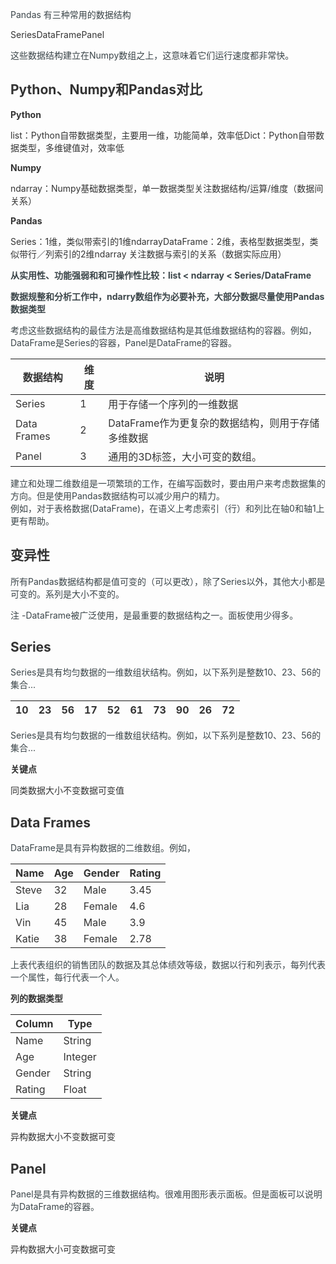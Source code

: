 <font style="color:rgb(59, 69, 73);">Pandas 有三种常用的数据结构</font>

<font style="color:rgb(51, 51, 51);">Series</font><font style="color:rgb(51, 51, 51);">DataFrame</font><font style="color:rgb(51, 51, 51);">Panel</font>

<font style="color:rgb(59, 69, 73);">这些数据结构建立在Numpy数组之上，这意味着它们运行速度都非常快。</font>

## <font style="color:rgb(51, 51, 51);">Python、Numpy和Pandas对比</font>
**<font style="color:rgb(51, 51, 51);">Python</font>**

<font style="color:rgb(51, 51, 51);">list：Python自带数据类型，主要用一维，功能简单，效率低</font><font style="color:rgb(51, 51, 51);">Dict：Python自带数据类型，多维键值对，效率低</font>

**<font style="color:rgb(51, 51, 51);">Numpy</font>**

<font style="color:rgb(51, 51, 51);">ndarray：Numpy基础数据类型，单一数据类型</font><font style="color:rgb(51, 51, 51);">关注数据结构/运算/维度（数据间关系）</font>

**<font style="color:rgb(51, 51, 51);">Pandas</font>**

<font style="color:rgb(51, 51, 51);">Series：1维，类似带索引的1维ndarray</font><font style="color:rgb(51, 51, 51);">DataFrame：2维，表格型数据类型，类似带行／列索引的2维ndarray 关注数据与索引的关系（数据实际应用）</font>

**<font style="color:rgb(59, 69, 73);">从实用性、功能强弱和和可操作性比较：list < ndarray < Series/DataFrame</font>**

**<font style="color:rgb(59, 69, 73);">数据规整和分析工作中，ndarry数组作为必要补充，大部分数据尽量使用Pandas数据类型</font>**

<font style="color:rgb(59, 69, 73);">考虑这些数据结构的最佳方法是高维数据结构是其低维数据结构的容器。例如，DataFrame是Series的容器，Panel是DataFrame的容器。</font>

| <font style="color:rgb(51, 51, 51);">数据结构</font> | <font style="color:rgb(51, 51, 51);">维度</font> | <font style="color:rgb(51, 51, 51);">说明</font> |
| --- | --- | --- |
| <font style="color:rgb(51, 51, 51);">Series</font> | <font style="color:rgb(51, 51, 51);">1</font> | <font style="color:rgb(51, 51, 51);">用于存储一个序列的一维数据</font> |
| <font style="color:rgb(51, 51, 51);">Data Frames</font> | <font style="color:rgb(51, 51, 51);">2</font> | <font style="color:rgb(51, 51, 51);">DataFrame作为更复杂的数据结构，则用于存储多维数据</font> |
| <font style="color:rgb(51, 51, 51);">Panel</font> | <font style="color:rgb(51, 51, 51);">3</font> | <font style="color:rgb(51, 51, 51);">通用的3D标签，大小可变的数组。</font> |


<font style="color:rgb(59, 69, 73);">建立和处理二维数组是一项繁琐的工作，在编写函数时，要由用户来考虑数据集的方向。但是使用Pandas数据结构可以减少用户的精力。  
</font><font style="color:rgb(59, 69, 73);">例如，对于表格数据(DataFrame)，在语义上考虑索引（行）和列比在轴0和轴1上更有帮助。</font>

## <font style="color:rgb(51, 51, 51);">变异性</font>
<font style="color:rgb(59, 69, 73);">所有Pandas数据结构都是值可变的（可以更改），除了Series以外，其他大小都是可变的。系列是大小不变的。</font>

<font style="color:rgb(59, 69, 73);">注 -DataFrame被广泛使用，是最重要的数据结构之一。面板使用少得多。</font>

## <font style="color:rgb(51, 51, 51);">Series</font>
<font style="color:rgb(59, 69, 73);">Series是具有均匀数据的一维数组状结构。例如，以下系列是整数10、23、56的集合...</font>

| <font style="color:rgb(51, 51, 51);">10</font> | <font style="color:rgb(51, 51, 51);">23</font> | <font style="color:rgb(51, 51, 51);">56</font> | <font style="color:rgb(51, 51, 51);">17</font> | <font style="color:rgb(51, 51, 51);">52</font> | <font style="color:rgb(51, 51, 51);">61</font> | <font style="color:rgb(51, 51, 51);">73</font> | <font style="color:rgb(51, 51, 51);">90</font> | <font style="color:rgb(51, 51, 51);">26</font> | <font style="color:rgb(51, 51, 51);">72</font> |
| --- | --- | --- | --- | --- | --- | --- | --- | --- | --- |


<font style="color:rgb(59, 69, 73);">Series是具有均匀数据的一维数组状结构。例如，以下系列是整数10、23、56的集合...</font>

**<font style="color:rgb(51, 51, 51);">关键点</font>**

<font style="color:rgb(51, 51, 51);">同类数据</font><font style="color:rgb(51, 51, 51);">大小不变</font><font style="color:rgb(51, 51, 51);">数据可变值</font>

## <font style="color:rgb(51, 51, 51);">Data Frames</font>
<font style="color:rgb(59, 69, 73);">DataFrame是具有异构数据的二维数组。例如，</font>

| <font style="color:rgb(51, 51, 51);">Name</font> | <font style="color:rgb(51, 51, 51);">Age</font> | <font style="color:rgb(51, 51, 51);">Gender</font> | <font style="color:rgb(51, 51, 51);">Rating</font> |
| --- | --- | --- | --- |
| <font style="color:rgb(51, 51, 51);">Steve</font> | <font style="color:rgb(51, 51, 51);">32</font> | <font style="color:rgb(51, 51, 51);">Male</font> | <font style="color:rgb(51, 51, 51);">3.45</font> |
| <font style="color:rgb(51, 51, 51);">Lia</font> | <font style="color:rgb(51, 51, 51);">28</font> | <font style="color:rgb(51, 51, 51);">Female</font> | <font style="color:rgb(51, 51, 51);">4.6</font> |
| <font style="color:rgb(51, 51, 51);">Vin</font> | <font style="color:rgb(51, 51, 51);">45</font> | <font style="color:rgb(51, 51, 51);">Male</font> | <font style="color:rgb(51, 51, 51);">3.9</font> |
| <font style="color:rgb(51, 51, 51);">Katie</font> | <font style="color:rgb(51, 51, 51);">38</font> | <font style="color:rgb(51, 51, 51);">Female</font> | <font style="color:rgb(51, 51, 51);">2.78</font> |


<font style="color:rgb(59, 69, 73);">上表代表组织的销售团队的数据及其总体绩效等级，数据以行和列表示，每列代表一个属性，每行代表一个人。</font>

**<font style="color:rgb(51, 51, 51);">列的数据类型</font>**

| <font style="color:rgb(51, 51, 51);">Column</font> | <font style="color:rgb(51, 51, 51);">Type</font> |
| --- | --- |
| <font style="color:rgb(51, 51, 51);">Name</font> | <font style="color:rgb(51, 51, 51);">String</font> |
| <font style="color:rgb(51, 51, 51);">Age</font> | <font style="color:rgb(51, 51, 51);">Integer</font> |
| <font style="color:rgb(51, 51, 51);">Gender</font> | <font style="color:rgb(51, 51, 51);">String</font> |
| <font style="color:rgb(51, 51, 51);">Rating</font> | <font style="color:rgb(51, 51, 51);">Float</font> |


**<font style="color:rgb(51, 51, 51);">关键点</font>**

<font style="color:rgb(51, 51, 51);">异构数据</font><font style="color:rgb(51, 51, 51);">大小不变</font><font style="color:rgb(51, 51, 51);">数据可变</font>

## <font style="color:rgb(51, 51, 51);">Panel</font>
<font style="color:rgb(59, 69, 73);">Panel是具有异构数据的三维数据结构。很难用图形表示面板。但是面板可以说明为DataFrame的容器。</font>

**<font style="color:rgb(51, 51, 51);">关键点</font>**

<font style="color:rgb(51, 51, 51);">异构数据大小可变数据可变</font>

